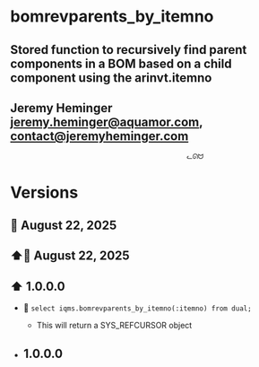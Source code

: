 
# bomrevparents_by_itemno
## Stored function to recursively find parent components in a BOM based on a child component using the arinvt.itemno
## Jeremy Heminger <jeremy.heminger@aquamor.com>, <contact@jeremyheminger.com>

                                                ᓚᘏᗢ



# Versions

## 📅 August 22, 2025
## ⬆️📅 August 22, 2025
## ⬆️ 1.0.0.0

*   🔧  `select iqms.bomrevparents_by_itemno(:itemno) from dual;` 
	* This will return a SYS_REFCURSOR object
 
* ## 1.0.0.0
